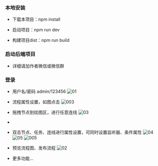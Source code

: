 ### 本地安装

* 下载本项目：npm install

* 启动项目：npm run dev

* 构建项目dist：npm run build

### 启动后端项目

- 详细请加作者微信或微信群

### 登录
- 用户名/密码 admin/123456
  ![01](/detail/001.png)

- 流程属性设置，如图点击
  ![003](/chart/003.png)

- 拖拽节点到绘图区，进行任意连线
  ![03](/chart/03.png)
-
- 双击节点、任务、连线进行属性设置，可同时设置监听器、条件属性
  ![04](/chart/04.png)
  ![05](/chart/05.png)
  ![005](/chart/005.png)

- 预览流程图、发布流程
  ![02](/detail/02.png)
- 更多功能...

